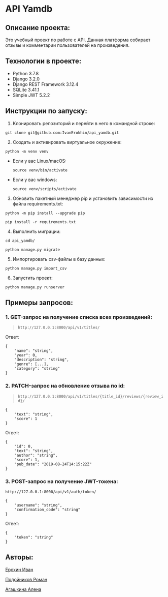 # API Yamdb

## Описание проекта:
Это учебный проект по работе с API. Данная платформа собирает отзывы и комментарии пользователей на произведения.

## Технологии в проекте:
- Python 3.7.8
- Django 3.2.0
- Django REST Framework 3.12.4
- SQLite 3.41.1
- Simple JWT 5.2.2

## Инструкции по запуску:
1. Клонировать репозиторий и перейти в него в командной строке:
```
git clone git@github.com:IvanErokhin/api_yamdb.git
```
2. Cоздать и активировать виртуальное окружение:
```
python -m venv venv
```
* Если у вас Linux/macOS:
    ```
    source venv/bin/activate
    ```
* Если у вас windows:

    ```
    source venv/scripts/activate
    ```
3. Обновить пакетный менеджер pip и установить зависимости из файла requirements.txt:
```
python -m pip install --upgrade pip

pip install -r requirements.txt
```
4. Выполнить миграции:
```
cd api_yamdb/

python manage.py migrate
```
5. Импортировать csv-файлы в базу данных:
```
python manage.py import_csv
```
6. Запустить проект:

```
python manage.py runserver
```

## Примеры запросов:
### 1. GET-запрос на получение списка всех произведений:
>`http://127.0.0.1:8000/api/v1/titles/`

Ответ:
```
{
    "name": "string",
    "year": 0,
    "description": "string",
    "genre": [...],
    "category": "string"
}
```
### 2. PATCH-запрос на обновление отзыва по id:
>`http://127.0.0.1:8000/api/v1/titles/{title_id}/reviews/{review_id}/`
```
{
    "text": "string",
    "score": 1
}
```
Ответ:
```
{
    "id": 0,
    "text": "string",
    "author": "string",
    "score": 1,
    "pub_date": "2019-08-24T14:15:22Z"
}
```

### 3. POST-запрос на получение JWT-токена:
`http://127.0.0.1:8000/api/v1/auth/token/`
```
{
    "username": "string",
    "confirmation_code": "string"
}
```
Ответ:
```
{
    "token": "string"
}
```

## Авторы:
[Ерохин Иван](https://github.com/IvanErokhin)

[Подойников Роман](https://github.com/RomanPodoynikov)

[Агашкина Алена](https://github.com/MAlena-ind)